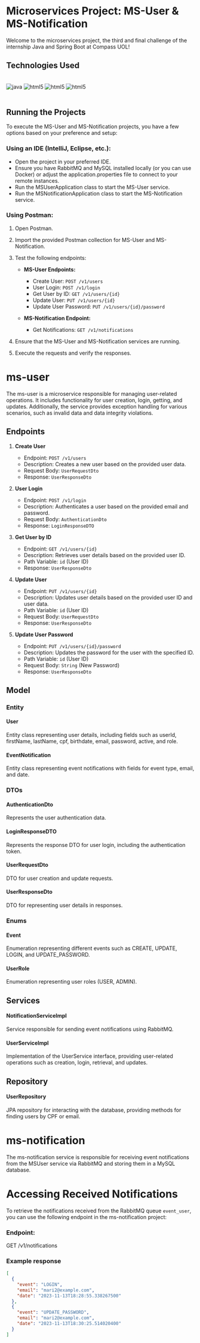 # Microservices Project: MS-User & MS-Notification

Welcome to the microservices project, the third and final challenge of the internship Java and Spring Boot at Compass UOL!

## Technologies Used
<div style="display: inline_block"><br/>    
     <img align="center" alt="java" src="https://img.shields.io/badge/Java-ED8B00?style=for-the-badge&logo=openjdk&logoColor=white" />
     <img align="center" alt="html5" src="https://img.shields.io/badge/Spring-6DB33F?style=for-the-badge&logo=spring&logoColor=white" /> 
     <img align="center" alt="html5" src="https://img.shields.io/badge/rabbitmq-%23FF6600.svg?&style=for-the-badge&logo=rabbitmq&logoColor=white" /> 
     <img align="center" alt="html5" src="https://img.shields.io/badge/MySQL-005C84?style=for-the-badge&logo=mysql&logoColor=white" /> 
</div><br>

## Running the Projects
To execute the MS-User and MS-Notification projects, you have a few options based on your preference and setup:

### Using an IDE (IntelliJ, Eclipse, etc.):
- Open the project in your preferred IDE.
 - Ensure you have RabbitMQ and MySQL installed locally (or you can use Docker) or adjust the application.properties file to connect to your remote instances.
 - Run the MSUserApplication class to start the MS-User service.
 - Run the MSNotificationApplication class to start the MS-Notification service.

 ### Using Postman:

1. Open Postman.

2. Import the provided Postman collection for MS-User and MS-Notification.

3. Test the following endpoints:
   - **MS-User Endpoints:**
     - Create User: `POST /v1/users`
     - User Login: `POST /v1/login`
     - Get User by ID: `GET /v1/users/{id}`
     - Update User: `PUT /v1/users/{id}`
     - Update User Password: `PUT /v1/users/{id}/password`

   - **MS-Notification Endpoint:**
     - Get Notifications: `GET /v1/notifications`

4. Ensure that the MS-User and MS-Notification services are running.

5. Execute the requests and verify the responses.

# ms-user
The ms-user is a microservice responsible for managing user-related operations. It includes functionality for user creation, login, getting, and updates. Additionally, the service provides exception handling for various scenarios, such as invalid data and data integrity violations.

## Endpoints
1. **Create User**
   - Endpoint: `POST /v1/users`
   - Description: Creates a new user based on the provided user data.
   - Request Body: `UserRequestDto`
   - Response: `UserResponseDto`

2. **User Login**
   - Endpoint: `POST /v1/login`
   - Description: Authenticates a user based on the provided email and password.
   - Request Body: `AuthenticationDto`
   - Response: `LoginResponseDTO`

3. **Get User by ID**
   - Endpoint: `GET /v1/users/{id}`
   - Description: Retrieves user details based on the provided user ID.
   - Path Variable: `id` (User ID)
   - Response: `UserResponseDto`

4. **Update User**
   - Endpoint: `PUT /v1/users/{id}`
   - Description: Updates user details based on the provided user ID and user data.
   - Path Variable: `id` (User ID)
   - Request Body: `UserRequestDto`
   - Response: `UserResponseDto`

5. **Update User Password**
   - Endpoint: `PUT /v1/users/{id}/password`
   - Description: Updates the password for the user with the specified ID.
   - Path Variable: `id` (User ID)
   - Request Body: `String` (New Password)
   - Response: `UserResponseDto`


## Model

### Entity

#### User
Entity class representing user details, including fields such as userId, firstName, lastName, cpf, birthdate, email, password, active, and role.

#### EventNotification
Entity class representing event notifications with fields for event type, email, and date.

### DTOs

#### AuthenticationDto
Represents the user authentication data.

#### LoginResponseDTO
Represents the response DTO for user login, including the authentication token.

#### UserRequestDto
DTO for user creation and update requests.

#### UserResponseDto
DTO for representing user details in responses.

### Enums

#### Event
Enumeration representing different events such as CREATE, UPDATE, LOGIN, and UPDATE_PASSWORD.

#### UserRole
Enumeration representing user roles (USER, ADMIN).

## Services

#### NotificationServiceImpl
Service responsible for sending event notifications using RabbitMQ.

#### UserServiceImpl
Implementation of the UserService interface, providing user-related operations such as creation, login, retrieval, and updates.

## Repository

#### UserRepository
JPA repository for interacting with the database, providing methods for finding users by CPF or email.


# ms-notification
The ms-notification service is responsible for receiving event notifications from the MSUser service via RabbitMQ and storing them in a MySQL database.

# Accessing Received Notifications

To retrieve the notifications received from the RabbitMQ queue `event_user`, you can use the following endpoint in the ms-notification project:

### Endpoint:
GET /v1/notifications

### Example response
```json
[
  {
    "event": "LOGIN",
    "email": "mari2@example.com",
    "date": "2023-11-13T18:28:55.338267500"
  },
  {
    "event": "UPDATE_PASSWORD",
    "email": "mari2@example.com",
    "date": "2023-11-13T18:30:25.514020400"
  }
]


